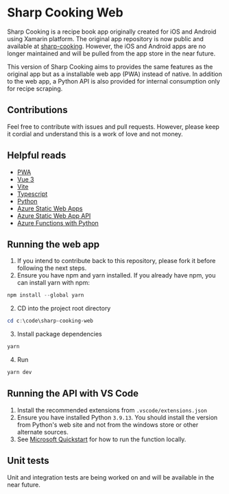 # Sharp Cooking Web
Sharp Cooking is a recipe book app originally created for iOS and Android using Xamarin platform. The original app repository is now public and available at [sharp-cooking](https://github.com/jlucaspains/sharp-cooking). However, the iOS and Android apps are no longer maintained and will be pulled from the app store in the near future.

This version of Sharp Cooking aims to provides the same features as the original app but as a installable web app (PWA) instead of native. In addition to the web app, a Python API is also provided for internal consumption only for recipe scraping.

## Contributions
Feel free to contribute with issues and pull requests. However, please keep it cordial and understand this is a work of love and not money.

## Helpful reads
* [PWA](https://developer.mozilla.org/en-US/docs/Web/Progressive_web_apps)
* [Vue 3](https://vuejs.org/)
* [Vite](https://vitejs.dev/)
* [Typescript](https://www.typescriptlang.org/)
* [Python](https://www.python.org/)
* [Azure Static Web Apps](https://learn.microsoft.com/en-us/azure/static-web-apps/)
* [Azure Static Web App API](https://learn.microsoft.com/en-us/azure/static-web-apps/apis-overview)
* [Azure Functions with Python](https://learn.microsoft.com/en-us/azure/azure-functions/functions-reference-python?tabs=asgi%2Capplication-level&pivots=python-mode-configuration)

## Running the web app
1. If you intend to contribute back to this repository, please fork it before following the next steps.
2. Ensure you have npm and yarn installed. If you already have npm, you can install yarn with npm:
```powershell
npm install --global yarn
```
2. CD into the project root directory
```powershell
cd c:\code\sharp-cooking-web
```
3. Install package dependencies
```powershell
yarn
```
4. Run
```powershell
yarn dev
```

## Running the API with VS Code
1. Install the recommended extensions from ``.vscode/extensions.json``
2. Ensure you have installed Python ``3.9.13``. You should install the version from Python's web site and not from the windows store or other alternate sources.
3. See [Microsoft Quickstart](https://learn.microsoft.com/en-us/azure/azure-functions/create-first-function-vs-code-python?pivots=python-mode-configuration#run-the-function-locally) for how to run the function locally.

## Unit tests
Unit and integration tests are being worked on and will be available in the near future.